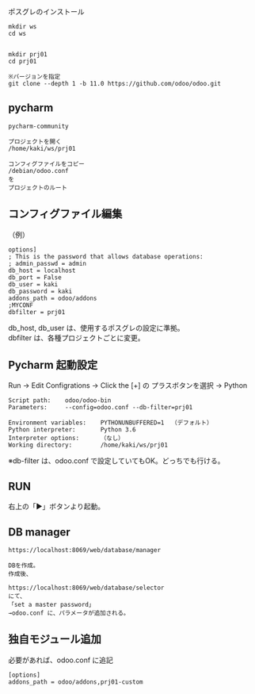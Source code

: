 ポスグレのインストール

```
mkdir ws
cd ws


mkdir prj01
cd prj01

※バージョンを指定
git clone --depth 1 -b 11.0 https://github.com/odoo/odoo.git
````

## pycharm
```
pycharm-community

プロジェクトを開く
/home/kaki/ws/prj01

コンフィグファイルをコピー
/debian/odoo.conf
を
プロジェクトのルート

```
## コンフィグファイル編集
（例）
```
options]
; This is the password that allows database operations:
; admin_passwd = admin
db_host = localhost
db_port = False
db_user = kaki
db_password = kaki
addons_path = odoo/addons
;MYCONF
dbfilter = prj01
```
db_host, db_user は、使用するポスグレの設定に準拠。  
dbfilter は、各種プロジェクトごとに変更。


## Pycharm 起動設定
Run → Edit Configrations → Click the [+] の プラスボタンを選択 → Python
```
Script path:    odoo/odoo-bin
Parameters:     --config=odoo.conf --db-filter=prj01

Environment variables:    PYTHONUNBUFFERED=1  （デフォルト）
Python interpreter:       Python 3.6
Interpreter options:      （なし）
Working directory:        /home/kaki/ws/prj01
```
※db-filter は、odoo.conf で設定していてもOK。どっちでも行ける。


## RUN
右上の「▶」ボタンより起動。


## DB manager
```
https://localhost:8069/web/database/manager

DBを作成。
作成後、

https://localhost:8069/web/database/selector
にて、
「set a master password」
→odoo.conf に、パラメータが追加される。
```

## 独自モジュール追加
必要があれば、odoo.conf に追記
```
[options]
addons_path = odoo/addons,prj01-custom
```
